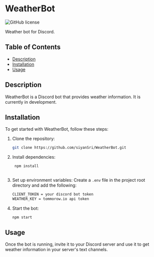 ﻿
# WeatherBot

![GitHub license](https://img.shields.io/badge/license-ISC-blue.svg)

Weather bot for Discord.

## Table of Contents

- [Description](#description)
- [Installation](#installation)
- [Usage](#usage)


## Description

WeatherBot is a Discord bot that provides weather information. It is currently in development.

## Installation

To get started with WeatherBot, follow these steps:

1. Clone the repository:

   ```sh
   git clone https://github.com/siyanSri/WeatherBot.git
   
2. Install dependencies:

   ```sh
	npm install
  
3. Set up environment variables:
Create a `.env` file in the project root directory and add the following:
   ```sh
   CLIENT_TOKEN = your discord bot token
   WEATHER_KEY = tommorow.io api token
4. Start the bot:
   ```sh
   npm start
## Usage

Once the bot is running, invite it to your Discord server and use it to get weather information in your server's text channels.
